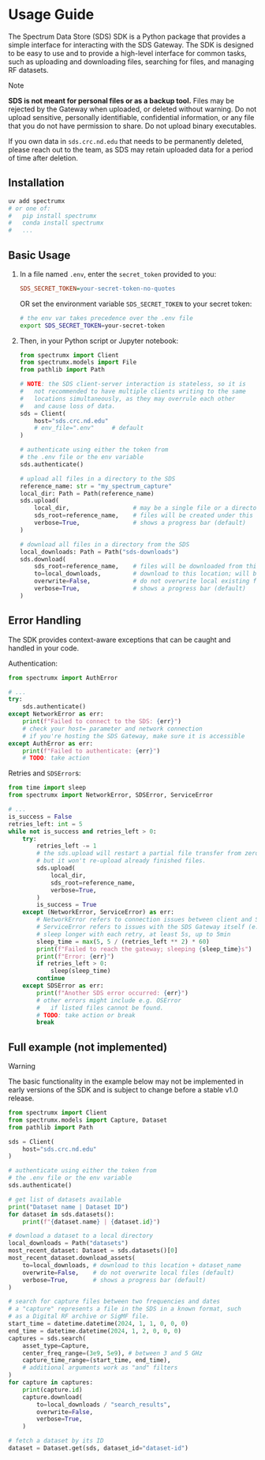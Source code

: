 # Usage Guide

The Spectrum Data Store (SDS) SDK is a Python package that provides a simple interface for interacting with the SDS Gateway. The SDK is designed to be easy to use and to provide a high-level interface for common tasks, such as uploading and downloading files, searching for files, and managing RF datasets.

> [!NOTE]
>
> **SDS is not meant for personal files or as a backup tool.** Files may be rejected by the Gateway when uploaded, or deleted without warning. Do not upload sensitive, personally identifiable, confidential information, or any file that you do not have permission to share. Do not upload binary executables.
>
> If you own data in `sds.crc.nd.edu` that needs to be permanently deleted, please reach out to the team, as SDS may retain uploaded data for a period of time after deletion.

## Installation

```bash
uv add spectrumx
# or one of:
#   pip install spectrumx
#   conda install spectrumx
#   ...
```

## Basic Usage

1. In a file named `.env`, enter the `secret_token` provided to you:

    ```ini
    SDS_SECRET_TOKEN=your-secret-token-no-quotes
    ```

    OR set the environment variable `SDS_SECRET_TOKEN` to your secret token:

    ```bash
    # the env var takes precedence over the .env file
    export SDS_SECRET_TOKEN=your-secret-token
    ```

2. Then, in your Python script or Jupyter notebook:

    ```python
    from spectrumx import Client
    from spectrumx.models import File
    from pathlib import Path

    # NOTE: the SDS client-server interaction is stateless, so it is
    #   not recommended to have multiple clients writing to the same
    #   locations simultaneously, as they may overrule each other
    #   and cause loss of data.
    sds = Client(
        host="sds.crc.nd.edu"
        # env_file=".env"     # default
    )

    # authenticate using either the token from
    # the .env file or the env variable
    sds.authenticate()

    # upload all files in a directory to the SDS
    reference_name: str = "my_spectrum_capture"
    local_dir: Path = Path(reference_name)
    sds.upload(
        local_dir,                  # may be a single file or a directory
        sds_root=reference_name,    # files will be created under this virtual directory
        verbose=True,               # shows a progress bar (default)
    )

    # download all files in a directory from the SDS
    local_downloads: Path = Path("sds-downloads")
    sds.download(
        sds_root=reference_name,    # files will be downloaded from this virtual directory
        to=local_downloads,         # download to this location; will be created if needed
        overwrite=False,            # do not overwrite local existing files (default)
        verbose=True,               # shows a progress bar (default)
    )
    ```

## Error Handling

The SDK provides context-aware exceptions that can be caught and handled in your code.

Authentication:

```py
from spectrumx import AuthError

# ...
try:
    sds.authenticate()
except NetworkError as err:
    print(f"Failed to connect to the SDS: {err}")
    # check your host= parameter and network connection
    # if you're hosting the SDS Gateway, make sure it is accessible
except AuthError as err:
    print(f"Failed to authenticate: {err}")
    # TODO: take action
```

Retries and `SDSError`s:

```py
from time import sleep
from spectrumx import NetworkError, SDSError, ServiceError

# ...
is_success = False
retries_left: int = 5
while not is_success and retries_left > 0:
    try:
        retries_left -= 1
        # the sds.upload will restart a partial file transfer from zero,
        # but it won't re-upload already finished files.
        sds.upload(
            local_dir,
            sds_root=reference_name,
            verbose=True,
        )
        is_success = True
    except (NetworkError, ServiceError) as err:
        # NetworkError refers to connection issues between client and SDS Gateway
        # ServiceError refers to issues with the SDS Gateway itself (e.g. HTTP 500 errors)
        # sleep longer with each retry, at least 5s, up to 5min
        sleep_time = max(5, 5 / (retries_left ** 2) * 60)
        print(f"Failed to reach the gateway; sleeping {sleep_time}s")
        print(f"Error: {err}")
        if retries_left > 0:
            sleep(sleep_time)
        continue
    except SDSError as err:
        print(f"Another SDS error occurred: {err}")
        # other errors might include e.g. OSError
        #   if listed files cannot be found.
        # TODO: take action or break
        break
```

## Full example (not implemented)

> [!WARNING]
>
> The basic functionality in the example below may not be implemented in early
> versions of the SDK and is subject to change before a stable v1.0 release.

```python
from spectrumx import Client
from spectrumx.models import Capture, Dataset
from pathlib import Path

sds = Client(
    host="sds.crc.nd.edu"
)

# authenticate using either the token from
# the .env file or the env variable
sds.authenticate()

# get list of datasets available
print("Dataset name | Dataset ID")
for dataset in sds.datasets():
    print(f"{dataset.name} | {dataset.id}")

# download a dataset to a local directory
local_downloads = Path("datasets")
most_recent_dataset: Dataset = sds.datasets()[0]
most_recent_dataset.download_assets(
    to=local_downloads, # download to this location + dataset_name
    overwrite=False,    # do not overwrite local files (default)
    verbose=True,       # shows a progress bar (default)
)

# search for capture files between two frequencies and dates
# a "capture" represents a file in the SDS in a known format, such
# as a Digital RF archive or SigMF file.
start_time = datetime.datetime(2024, 1, 1, 0, 0, 0)
end_time = datetime.datetime(2024, 1, 2, 0, 0, 0)
captures = sds.search(
    asset_type=Capture,
    center_freq_range=(3e9, 5e9), # between 3 and 5 GHz
    capture_time_range=(start_time, end_time),
    # additional arguments work as "and" filters
)
for capture in captures:
    print(capture.id)
    capture.download(
        to=local_downloads / "search_results",
        overwrite=False,
        verbose=True,
    )

# fetch a dataset by its ID
dataset = Dataset.get(sds, dataset_id="dataset-id")
```
